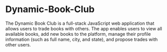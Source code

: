 # Dynamic-Book-Club
The Dynamic Book Club is a full-stack JavaScript web application that allows users to trade books with others. The app enables users to view all available books, add new books to the platform, manage their profile information (such as full name, city, and state), and propose trades with other users. 
